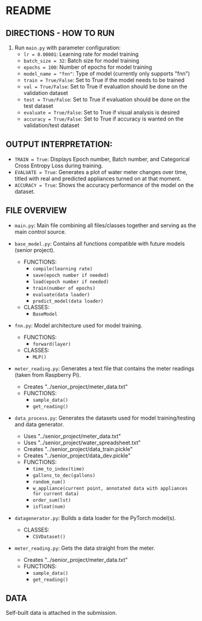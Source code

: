 # README

## DIRECTIONS - HOW TO RUN

1. Run `main.py` with parameter configuration:
    - `lr = 0.00001`: Learning rate for model training
    - `batch_size = 32`: Batch size for model training
    - `epochs = 100`: Number of epochs for model training
    - `model_name = "fnn"`: Type of model (currently only supports "fnn")
    - `train = True/False`: Set to True if the model needs to be trained
    - `val = True/False`: Set to True if evaluation should be done on the validation dataset
    - `test = True/False`: Set to True if evaluation should be done on the test dataset
    - `evaluate = True/False`: Set to True if visual analysis is desired
    - `accuracy = True/False`: Set to True if accuracy is wanted on the validation/test dataset

## OUTPUT INTERPRETATION:
- `TRAIN = True`: Displays Epoch number, Batch number, and Categorical Cross Entropy Loss during training.
- `EVALUATE = True`: Generates a plot of water meter changes over time, titled with real and predicted appliances turned on at that moment.
- `ACCURACY = True`: Shows the accuracy performance of the model on the dataset.

## FILE OVERVIEW

- `main.py`: Main file combining all files/classes together and serving as the main control source.

- `base_model.py`: Contains all functions compatible with future models (senior project).
    - FUNCTIONS:
        - `compile(learning rate)`
        - `save(epoch number if needed)`
        - `load(epoch number if needed)`
        - `train(number of epochs)`
        - `evaluate(data loader)`
        - `predict_model(data loader)`
    - CLASSES:
        - `BaseModel`

- `fnn.py`: Model architecture used for model training.
    - FUNCTIONS:
        - `forward(layer)`
    - CLASSES:
        - `MLP()`

- `meter_reading.py`: Generates a text file that contains the meter readings (taken from Raspberry Pi).
    - Creates "../senior_project/meter_data.txt"
    - FUNCTIONS:
        - `sample_data()`
        - `get_reading()`

- `data_process.py`: Generates the datasets used for model training/testing and data generator.
    - Uses "../senior_project/meter_data.txt"
    - Uses "../senior_project/water_spreadsheet.txt"
    - Creates "../senior_project/data_train.pickle"
    - Creates "../senior_project/data_dev.pickle"
    - FUNCTIONS:
        - `time_to_index(time)`
        - `gallons_to_dec(gallons)`
        - `random_num()`
        - `w_appliance(current point, annotated data with appliances for current data)`
        - `order_sum(lst)`
        - `isfloat(num)`

- `datagenerator.py`: Builds a data loader for the PyTorch model(s).
    - CLASSES:
        - `CSVDataset()`

- `meter_reading.py`: Gets the data straight from the meter.
    - Creates "../senior_project/meter_data.txt"
    - FUNCTIONS:
        - `sample_data()`
        - `get_reading()`

## DATA
Self-built data is attached in the submission.
